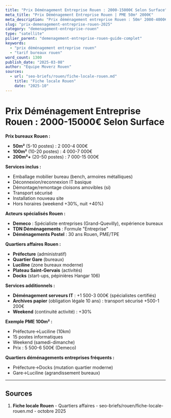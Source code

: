 ```yaml
---
title: "Prix Déménagement Entreprise Rouen : 2000-15000€ Selon Surface"
meta_title: "Prix Déménagement Entreprise Rouen | PME 50m² 2000€"
meta_description: "Prix déménagement entreprise Rouen : 50m² 2000-4000€, 100m² 4000-7000€, 200m²+ 7000-15000€. Demeco spécialiste. Weekend, IT, serveurs. Quartiers affaires."
slug: "prix-demenagement-entreprise-rouen-2025"
category: "demenagement-entreprise-rouen"
type: "satellite"
pilier_parent: "demenagement-entreprise-rouen-guide-complet"
keywords:
  - "prix déménagement entreprise rouen"
  - "tarif bureaux rouen"
word_count: 1300
publish_date: "2025-03-08"
author: "Équipe Moverz Rouen"
sources:
  - url: "seo-briefs/rouen/fiche-locale-rouen.md"
    title: "Fiche locale Rouen"
    date: "2025-10"
---
```


# Prix Déménagement Entreprise Rouen : 2000-15000€ Selon Surface

**Prix bureaux Rouen :**
- **50m²** (5-10 postes) : 2 000-4 000€
- **100m²** (10-20 postes) : 4 000-7 000€
- **200m²+** (20-50 postes) : 7 000-15 000€

**Services inclus :**
- Emballage mobilier bureau (bench, armoires métalliques)
- Déconnexion/reconnexion IT basique
- Démontage/remontage cloisons amovibles (si)
- Transport sécurisé
- Installation nouveau site
- Hors horaires (weekend +30%, nuit +40%)

**Acteurs spécialisés Rouen :**
- **Demeco** : Spécialiste entreprises (Grand-Quevilly), expérience bureaux
- **TDN Déménagements** : Formule "Entreprise"
- **Déménagements Postel** : 30 ans Rouen, PME/TPE

**Quartiers affaires Rouen :**
- **Préfecture** (administratif)
- **Quartier Gare** (bureaux)
- **Luciline** (zone bureaux moderne)
- **Plateau Saint-Gervais** (activités)
- **Docks** (start-ups, pépinières Hangar 106)

**Services additionnels :**
- **Déménagement serveurs IT** : +1 500-3 000€ (spécialistes certifiés)
- **Archives papier** (obligation légale 10 ans) : transport sécurisé +500-1 200€
- **Weekend** (continuité activité) : +30%

**Exemple PME 100m² :**
- Préfecture→Luciline (10km)
- 15 postes informatiques
- Weekend (samedi-dimanche)
- Prix : 5 500-6 500€ (Demeco)

**Quartiers déménagements entreprises fréquents :**
- Préfecture→Docks (mutation quartier moderne)
- Gare→Luciline (agrandissement bureaux)

---

## Sources

1. **Fiche locale Rouen** - Quartiers affaires - seo-briefs/rouen/fiche-locale-rouen.md - octobre 2025

